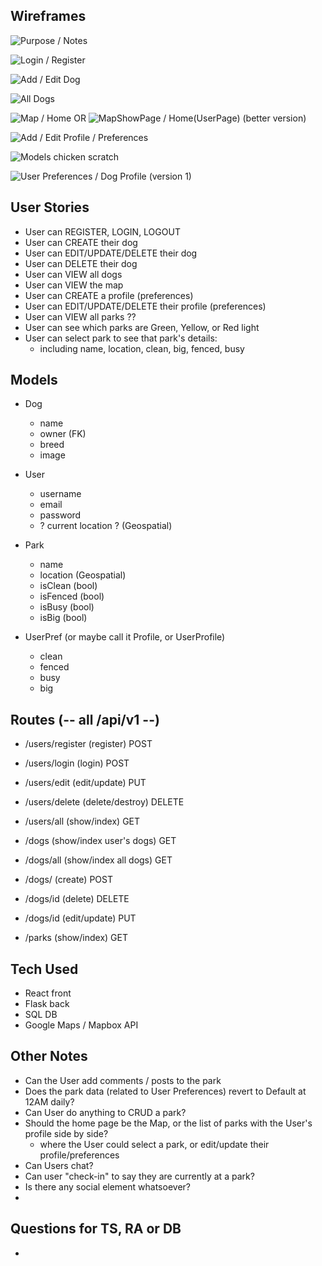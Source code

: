 ## Wireframes

![Purpose / Notes](https://i.imgur.com/iiANu6z.jpg)

![Login / Register](https://i.imgur.com/RQL9jm0.jpg)

![Add / Edit Dog](https://i.imgur.com/Okj4R33.jpg)

![All Dogs](https://i.imgur.com/6nr1w42.jpg)

![Map / Home](https://i.imgur.com/SjRDyt7.jpg)
OR
![MapShowPage / Home(UserPage) (better version)](https://i.imgur.com/vhpRonQ.jpg)

![Add / Edit Profile / Preferences](https://i.imgur.com/vhpRonQ.jpg)

![Models chicken scratch](https://i.imgur.com/dJt1Us0.jpg)

![User Preferences / Dog Profile (version 1)](https://i.imgur.com/l3Ukqb0.jpg)


## User Stories

- User can REGISTER, LOGIN, LOGOUT
- User can CREATE their dog
- User can EDIT/UPDATE/DELETE their dog
- User can DELETE their dog
- User can VIEW all dogs
- User can VIEW the map
- User can CREATE a profile (preferences)
- User can EDIT/UPDATE/DELETE their profile (preferences)
- User can VIEW all parks ??
- User can see which parks are Green, Yellow, or Red light
- User can select park to see that park's details:
	- including name, location, clean, big, fenced, busy

## Models

- Dog
	- name
	- owner (FK)
	- breed
	- image

- User
	- username
	- email
	- password
	- ? current location ? (Geospatial)

- Park
	- name
	- location (Geospatial)
	- isClean (bool)
	- isFenced (bool)
	- isBusy (bool)
	- isBig (bool)

- UserPref (or maybe call it Profile, or UserProfile)
	- clean
	- fenced
	- busy
	- big

## Routes (-- all /api/v1 --)

- /users/register (register) POST
- /users/login (login) POST
- /users/edit (edit/update) PUT
- /users/delete (delete/destroy) DELETE
- /users/all (show/index) GET

- /dogs (show/index user's dogs) GET
- /dogs/all (show/index all dogs) GET
- /dogs/ (create) POST
- /dogs/id (delete) DELETE
- /dogs/id (edit/update) PUT

- /parks (show/index) GET


## Tech Used

- React front
- Flask back
- SQL DB
- Google Maps / Mapbox API


## Other Notes
- Can the User add comments / posts to the park
- Does the park data (related to User Preferences) revert to Default at 12AM daily?
- Can User do anything to CRUD a park?
- Should the home page be the Map, or the list of parks with the User's profile side by side?
	- where the User could select a park, or edit/update their profile/preferences
- Can Users chat?
- Can user "check-in" to say they are currently at a park?
- Is there any social element whatsoever?
- 

## Questions for TS, RA or DB
- 







